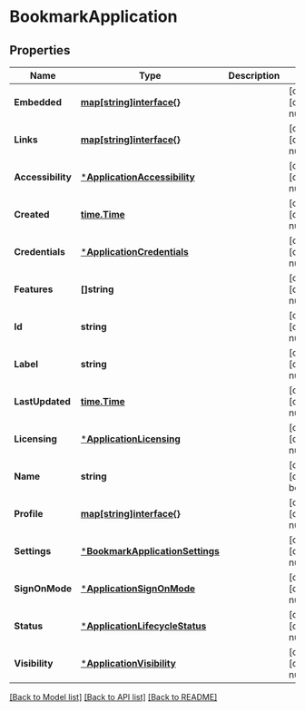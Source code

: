 # BookmarkApplication

## Properties
Name | Type | Description | Notes
------------ | ------------- | ------------- | -------------
**Embedded** | [**map[string]interface{}**](interface{}.md) |  | [optional] [default to null]
**Links** | [**map[string]interface{}**](interface{}.md) |  | [optional] [default to null]
**Accessibility** | [***ApplicationAccessibility**](ApplicationAccessibility.md) |  | [optional] [default to null]
**Created** | [**time.Time**](time.Time.md) |  | [optional] [default to null]
**Credentials** | [***ApplicationCredentials**](ApplicationCredentials.md) |  | [optional] [default to null]
**Features** | **[]string** |  | [optional] [default to null]
**Id** | **string** |  | [optional] [default to null]
**Label** | **string** |  | [optional] [default to null]
**LastUpdated** | [**time.Time**](time.Time.md) |  | [optional] [default to null]
**Licensing** | [***ApplicationLicensing**](ApplicationLicensing.md) |  | [optional] [default to null]
**Name** | **string** |  | [optional] [default to bookmark]
**Profile** | [**map[string]interface{}**](interface{}.md) |  | [optional] [default to null]
**Settings** | [***BookmarkApplicationSettings**](BookmarkApplicationSettings.md) |  | [optional] [default to null]
**SignOnMode** | [***ApplicationSignOnMode**](ApplicationSignOnMode.md) |  | [optional] [default to null]
**Status** | [***ApplicationLifecycleStatus**](ApplicationLifecycleStatus.md) |  | [optional] [default to null]
**Visibility** | [***ApplicationVisibility**](ApplicationVisibility.md) |  | [optional] [default to null]

[[Back to Model list]](../README.md#documentation-for-models) [[Back to API list]](../README.md#documentation-for-api-endpoints) [[Back to README]](../README.md)

